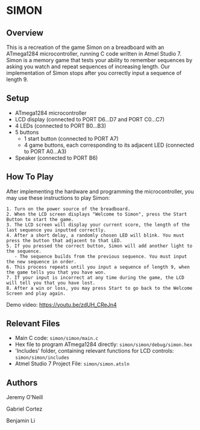 SIMON
======

Overview
--------
This is a recreation of the game Simon on a breadboard with an ATmega1284 microcontroller, running C code written in Atmel Studio 7. Simon is a memory game that tests your ability to remember sequences by asking you watch and repeat sequences of increasing length. Our implementation of Simon stops after you correctly input a sequence of length 9.


Setup
-----
- ATmega1284 microcontroller
- LCD display (connected to PORT D6...D7 and PORT C0...C7)
- 4 LEDs (connected to PORT B0...B3)
- 5 buttons
  - 1 start button (connected to PORT A7)
  - 4 game buttons, each corresponding to its adjacent LED (connected to PORT A0...A3)
- Speaker (connected to PORT B6)


How To Play
-----------
After implementing the hardware and programming the microcontroller, you may use these instructions to play Simon:
```
1. Turn on the power source of the breadboard.
2. When the LCD screen displays "Welcome to Simon", press the Start Button to start the game.
3. The LCD screen will display your current score, the length of the last sequence you inputted correctly.
4. After a short delay, a randomly chosen LED will blink. You must press the button that adjacent to that LED. 
5. If you pressed the correct button, Simon will add another light to the sequence.
   - The sequence builds from the previous sequence. You must input the new sequence in order.
6. This process repeats until you input a sequence of length 9, when the game tells you that you have won. 
7. If your input is incorrect at any time during the game, the LCD will tell you that you have lost.
8. After a win or loss, you may press Start to go back to the Welcome Screen and play again. 
```

Demo video: https://youtu.be/zdUH_CReJn4

Relevant Files
--------------
- Main C code: `simon/simon/main.c`
- Hex file to program ATmega1284 directly: `simon/simon/debug/simon.hex`
- 'Includes' folder, containing relevant functions for LCD controls: `simon/simon/includes`
- Atmel Studio 7 Project File: `simon/simon.atsln`

Authors
-------
Jeremy O'Neill

Gabriel Cortez

Benjamin Li

